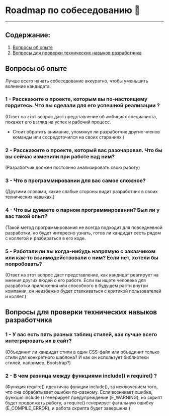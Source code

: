 # Roadmap по собеседованию :blue_heart:

---

## Содержание:

1. [Вопросы об опыте ](#title1)
2. [Вопросы для проверки технических навыков разработчика ](#title2)

## <a id="title1">Вопросы об опыте </a>

Лучше всего начать собеседование аккуратно, чтобы уменьшить волнение кандидата. 

### 1 - Расскажите о проекте, которым вы по-настоящему гордитесь. Что вы сделали для его успешной реализации ? 

(Ответ на этот вопрос даст представление об амбициях специалиста, покажет его взгляд на успех и рабочий процесс.
- Стоит обратить внимание, упомянул ли разработчик других членов команды или сосредоточился на своих стараниях
)
  
### 2 - Расскажите о проекте, который вас разочаровал. Что бы вы сейчас изменили при работе над ним?

(Разработчик должен постоянно анализировать свою работу)

### 3 - Что в программировании для вас самое сложное?

(Другими словами, какие слабые стороны видит разработчик в своих технических навыках.)

### 4 - Что вы думаете о парном программировании? Был ли у вас такой опыт?

(Такой метод программирования не всегда подходит для повседневной разработки, но будет интересно узнать, 
готов ли кандидат сесть рядом с коллегой и разбираться в его коде.

### 5 - Работали ли вы когда-нибудь напрямую с заказчиком или как-то взаимодействовали с ним? Если нет, хотели бы попробовать?

(Ответ на этот вопрос даст представление, как кандидат реагирует на мнения других людей о его работе. 
Если вы ищете человека для разработки приложения или способного в будущем расти внутри компании, 
он неизбежно будет сталкиваться с критикой пользователей и коллег.)

## <a id="title2">Вопросы для проверки технических навыков разработчика</a>

### 1 - У вас есть пять разных таблиц стилей, как лучше всего интегрировать их в сайт?

(Объединит ли кандидат стили в один CSS-файл или объединит только стили для конкретного шаблона? 
И как он использует библиотеки стилей, например, Bootstrap?)

### 2 - В чем разница между функциями include() и require() ?

(Функция require() идентична функции include(), за исключением того, что она обрабатывает ошибки по-разному. 
Если возникает ошибка, функция include () генерирует предупреждение (E_WARNING), но скрипт будет продолжать работу, 
а require() генерирует фатальную ошибку (E_COMPILE_ERROR), и работа скрипта будет завершена.)


